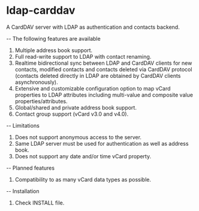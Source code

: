 # ldap-carddav
A CardDAV server with LDAP as authentication and contacts backend.

-- The following features are available
1. Multiple address book support.
2. Full read-write support to LDAP with contact renaming.
3. Realtime bidirectional sync between LDAP and CardDAV clients for new contacts, modified contacts and contacts deleted via CardDAV protocol (contacts deleted directly in LDAP are obtained by CardDAV clients asynchronously).
4. Extensive and customizable configuration option to map vCard properties to LDAP attributes including multi-value and composite value properties/attributes.
5. Global/shared and private address book support.
6. Contact group support (vCard v3.0 and v4.0).

-- Limitations
1. Does not support anonymous access to the server.
2. Same LDAP server must be used for authentication as well as address book.
3. Does not support any date and/or time vCard property.

-- Planned features
1. Compatibility to as many vCard data types as possible.

-- Installation
1. Check INSTALL file.
